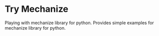 Try Mechanize
=============

Playing with mechanize library for python. Provides simple examples for mechanize library for python.
